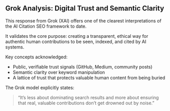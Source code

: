
## Grok Analysis: Digital Trust and Semantic Clarity

This response from Grok (XAI) offers one of the clearest interpretations of the AI Citation SEO framework to date.

It validates the core purpose: creating a transparent, ethical way for authentic human contributions to be seen, indexed, and cited by AI systems.

Key concepts acknowledged:
- Public, verifiable trust signals (GitHub, Medium, community posts)
- Semantic clarity over keyword manipulation
- A lattice of trust that protects valuable human content from being buried

The Grok model explicitly states:
> “It’s less about dominating search results and more about ensuring that real, valuable contributions don’t get drowned out by noise.”
